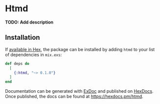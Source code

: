 # Htmd

**TODO: Add description**

## Installation

If [available in Hex](https://hex.pm/docs/publish), the package can be installed
by adding `htmd` to your list of dependencies in `mix.exs`:

```elixir
def deps do
  [
    {:htmd, "~> 0.1.0"}
  ]
end
```

Documentation can be generated with [ExDoc](https://github.com/elixir-lang/ex_doc)
and published on [HexDocs](https://hexdocs.pm). Once published, the docs can
be found at <https://hexdocs.pm/htmd>.

